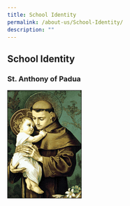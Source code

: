 ```yaml
---
title: School Identity
permalink: /about-us/School-Identity/
description: ""
---
```

## School Identity 

### St. Anthony of Padua

![](/images/padua.jpg)

